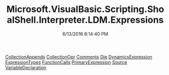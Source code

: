 ﻿---
title: Microsoft.VisualBasic.Scripting.ShoalShell.Interpreter.LDM.Expressions
date: 6/13/2016 8:14:40 PM
---

[CollectionAppends](T-Microsoft.VisualBasic.Scripting.ShoalShell.Interpreter.LDM.Expressions.CollectionAppends.html)
[CollectionOpr](T-Microsoft.VisualBasic.Scripting.ShoalShell.Interpreter.LDM.Expressions.CollectionOpr.html)
[Comments](T-Microsoft.VisualBasic.Scripting.ShoalShell.Interpreter.LDM.Expressions.Comments.html)
[Die](T-Microsoft.VisualBasic.Scripting.ShoalShell.Interpreter.LDM.Expressions.Die.html)
[DynamicsExpression](T-Microsoft.VisualBasic.Scripting.ShoalShell.Interpreter.LDM.Expressions.DynamicsExpression.html)
[ExpressionTypes](T-Microsoft.VisualBasic.Scripting.ShoalShell.Interpreter.LDM.Expressions.ExpressionTypes.html)
[FunctionCalls](T-Microsoft.VisualBasic.Scripting.ShoalShell.Interpreter.LDM.Expressions.FunctionCalls.html)
[PrimaryExpression](T-Microsoft.VisualBasic.Scripting.ShoalShell.Interpreter.LDM.Expressions.PrimaryExpression.html)
[Source](T-Microsoft.VisualBasic.Scripting.ShoalShell.Interpreter.LDM.Expressions.Source.html)
[VariableDeclaration](T-Microsoft.VisualBasic.Scripting.ShoalShell.Interpreter.LDM.Expressions.VariableDeclaration.html)
